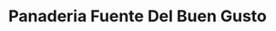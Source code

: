 ---
title: "Panaderia Fuente Del Buen Gusto"
url: /trenton/panaderia-fuente-del-buen-gusto/
shop: bakery
---